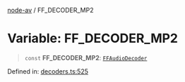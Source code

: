 [node-av](../globals.md) / FF\_DECODER\_MP2

# Variable: FF\_DECODER\_MP2

> `const` **FF\_DECODER\_MP2**: [`FFAudioDecoder`](../type-aliases/FFAudioDecoder.md)

Defined in: [decoders.ts:525](https://github.com/seydx/av/blob/f8631fc881b394300b1479f511d55cf1c370a87f/src/constants/decoders.ts#L525)
